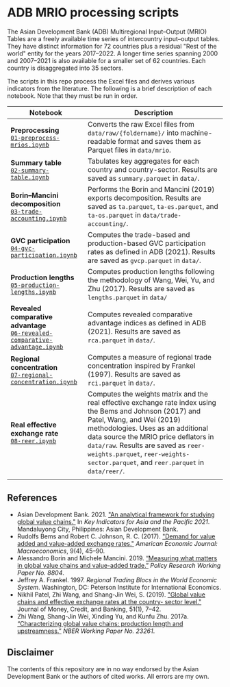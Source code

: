 # ADB MRIO processing scripts

The Asian Development Bank (ADB) Multiregional Input–Output (MRIO) Tables are a freely available time series of intercountry input–output tables. They have distinct information for 72 countries plus a residual "Rest of the world" entity for the years 2017–2022. A longer time series spanning 2000 and 2007–2021 is also available for a smaller set of 62 countries. Each country is disaggregated into 35 sectors.

The scripts in this repo process the Excel files and derives various indicators from the literature. The following is a brief description of each notebook. Note that they must be run in order.

| Notebook | Description |
| -------- | ----------- |
| **Preprocessing**<br>[`01-preprocess-mrios.ipynb`](codes/01-preprocess-mrios.ipynb)| Converts the raw Excel files from `data/raw/{foldername}/` into machine-readable format and saves them as Parquet files in `data/mrio`. |
| **Summary table**<br>[`02-summary-table.ipynb`](codes/02-summary-table.ipynb) | Tabulates key aggregates for each country and country-sector. Results are saved as `summary.parquet` in `data/`. |
| **Borin–Mancini decomposition**<br>[`03-trade-accounting.ipynb`](codes/03-trade-accounting.ipynb) | Performs the Borin and Mancini (2019) exports decomposition. Results are saved as `ta.parquet`, `ta-es.parquet`, and `ta-os.parquet` in `data/trade-accounting/`. |
| **GVC participation**<br>[`04-gvc-participation.ipynb`](codes/04-gvc-participation.ipynb) | Computes the trade-based and production-based GVC participation rates as defined in ADB (2021). Results are saved as `gvcp.parquet` in `data/`. |
| **Production lengths**<br>[`05-production-lengths.ipynb`](codes/05-production-lengths.ipynb) | Computes production lengths following the methodology of Wang, Wei, Yu, and Zhu (2017). Results are saved as `lengths.parquet` in `data/` |
| **Revealed comparative advantage**<br>[`06-revealed-comparative-advantage.ipynb`](codes/06-revealed-comparative-advantage.ipynb) | Computes revealed comparative advantage indices as defined in ADB (2021). Results are saved as `rca.parquet` in `data/`. |
| **Regional concentration**<br>[`07-regional-concentration.ipynb`](codes/07-regional-concentration.ipynb) | Computes a measure of regional trade concentration inspired by Frankel (1997). Results are saved as `rci.parquet` in `data/`. |
| **Real effective exchange rate**<br>[`08-reer.ipynb`](codes/08-reer.ipynb) | Computes the weights matrix and the real effective exchange rate index using the Bems and Johnson (2017) and Patel, Wang, and Wei (2019) methodologies. Uses as an additional data source the MRIO price deflators in `data/raw`. Results are saved as `reer-weights.parquet`, `reer-weights-sector.parquet`, and `reer.parquet` in `data/reer/`. |
|     |     |

## References

- Asian Development Bank. 2021. ["An analytical framework for studying global value chains."](https://www.adb.org/sites/default/files/publication/720461/ki2021.pdf) In *Key Indicators for Asia and the Pacific 2021*. Mandaluyong City, Philippines: Asian Development Bank.
- Rudolfs Bems and Robert C. Johnson, R. C. (2017). ["Demand for value added and value-added exchange rates."](https://doi.org/10.1257/mac.20150216) *American Economic Journal: Macroeconomics*, 9(4), 45–90.
- Alessandro Borin and Michele Mancini. 2019. [“Measuring what matters in global value chains and value-added trade.”](https://elibrary.worldbank.org/doi/abs/10.1596/1813-9450-8804) *Policy Research Working Paper No. 8804*.
- Jeffrey A. Frankel. 1997. *Regional Trading Blocs in the World Economic System*. Washington, DC: Peterson Institute for International Economics.
- Nikhil Patel, Zhi Wang, and Shang-Jin Wei, S. (2019). ["Global value chains and effective exchange rates at the country- sector level."](https://doi.org/10.1111/jmcb.12670) Journal of Money, Credit, and Banking, 51(1), 7–42.
- Zhi Wang, Shang-Jin Wei, Xinding Yu, and Kunfu Zhu. 2017a. [“Characterizing global value chains: production length and upstreamness.”](https://www.nber.org/papers/w23261) *NBER Working Paper No. 23261*.

## Disclaimer

The contents of this repository are in no way endorsed by the Asian Development Bank or the authors of cited works. All errors are my own.